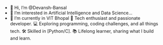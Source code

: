 - 👋 Hi, I’m @Devansh-Bansal
- 👀 I’m interested in Artificial Intelligence and Data Science...
- 🌱 I’m currently in VIT Bhopal
🚀 Tech enthusiast and passionate developer.
💻 Exploring programming, coding challenges, and all things tech.
🛠️ Skilled in [Python/C].
📚 Lifelong learner, sharing what I build and learn.

<!---
Devansh-Bansal-AI/Devansh-Bansal-AI is a ✨ special ✨ repository because its `README.md` (this file) appears on your GitHub profile.
You can click the Preview link to take a look at your changes.
--->
